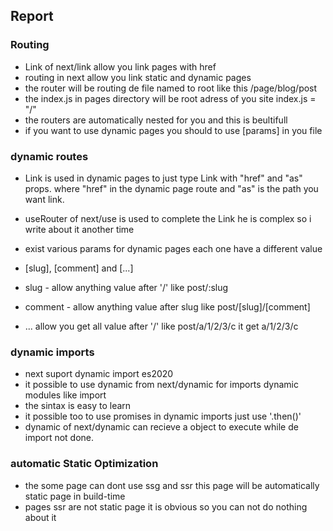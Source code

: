 ## Report

### Routing

- Link of next/link allow you link pages with href
- routing in next allow you link static and dynamic pages
- the router will be routing de file named to root like this /page/blog/post
- the index.js in pages directory will be root adress of you site index.js = "/"
- the routers are automatically nested for you and this is beultifull
- if you want to use dynamic pages you should to use [params] in you file

### dynamic routes

- Link is used in dynamic pages to just type Link with "href" and "as" props. where "href" in the dynamic page route and "as" is the path you want link.

- useRouter of next/use is used to complete the Link he is complex so i write about it another time
- exist various params for dynamic pages each one have a different value
- [slug], [comment] and [...]
- slug - allow anything value after '/' like post/:slug
- comment - allow anything value after slug like post/[slug]/[comment]
- ... allow you get all value after '/' like post/a/1/2/3/c it get a/1/2/3/c

### dynamic imports

- next suport dynamic import es2020
- it possible to use dynamic from next/dynamic for imports dynamic modules like import
- the sintax is easy to learn
- it possible too to use promises in dynamic imports just use '.then()'
- dynamic of next/dynamic can recieve a object to execute while de import not done.

### automatic Static Optimization

- the some page can dont use ssg and ssr this page will be automatically static page in build-time
- pages ssr are not static page it is obvious so you can not do nothing about it
